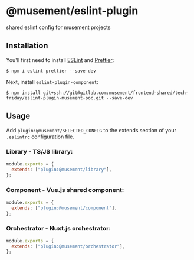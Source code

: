 # @musement/eslint-plugin

shared eslint config for musement projects

## Installation

You'll first need to install [ESLint](http://eslint.org) and [Prettier](https://prettier.io/):

```
$ npm i eslint prettier --save-dev
```

Next, install `eslint-plugin-component`:

```
$ npm install git+ssh://git@gitlab.com:musement/frontend-shared/tech-friday/eslint-plugin-musement-poc.git --save-dev
```


## Usage

Add `plugin:@musement/SELECTED_CONFIG` to the extends section of your `.eslintrc` configuration file.

### Library - TS/JS library:
```javascript
module.exports = {
  extends: ["plugin:@musement/library"],
};

```

### Component - Vue.js shared component:
```javascript
module.exports = {
  extends: ["plugin:@musement/component"],
};

```

### Orchestrator - Nuxt.js orchestrator:
```javascript
module.exports = {
  extends: ["plugin:@musement/orchestrator"],
};

```





